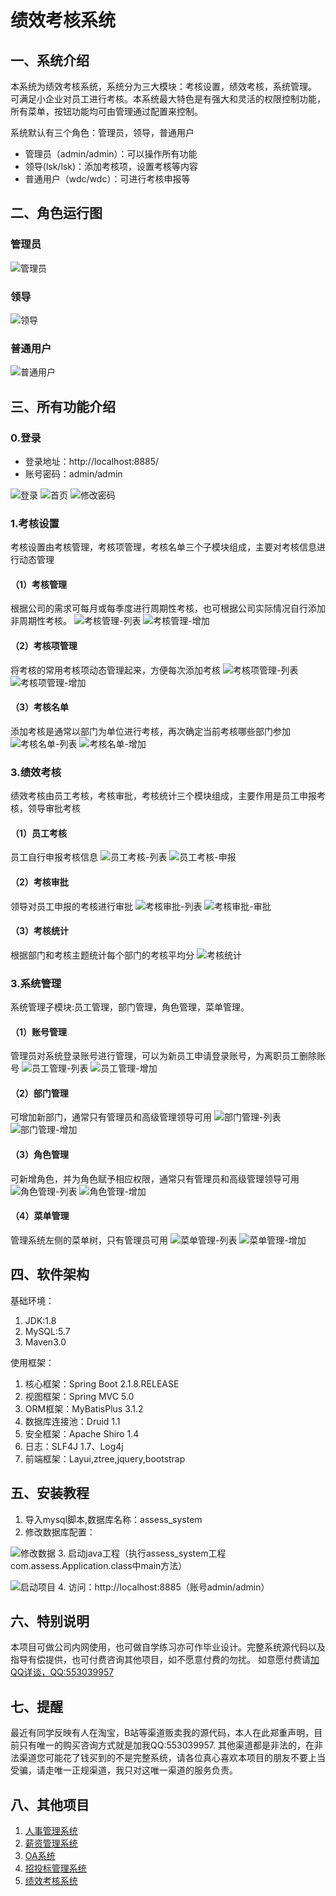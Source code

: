 # 绩效考核系统

## 一、系统介绍
本系统为绩效考核系统，系统分为三大模块：考核设置，绩效考核，系统管理。
可满足小企业对员工进行考核。本系统最大特色是有强大和灵活的权限控制功能，所有菜单，按钮功能均可由管理通过配置来控制。

系统默认有三个角色：管理员，领导，普通用户
- 管理员（admin/admin）：可以操作所有功能
- 领导(lsk/lsk)：添加考核项，设置考核等内容
- 普通用户（wdc/wdc）：可进行考核申报等
## 二、角色运行图
### 管理员
![管理员](https://gitee.com/doudoutang/system-diagram/raw/master/%E7%BB%A9%E6%95%88%E7%B3%BB%E7%BB%9F/r-1-%E7%AE%A1%E7%90%86%E5%91%98.png)
### 领导
![领导](https://gitee.com/doudoutang/system-diagram/raw/master/%E7%BB%A9%E6%95%88%E7%B3%BB%E7%BB%9F/r-2-%E9%A2%86%E5%AF%BC.png)
### 普通用户
![普通用户](https://gitee.com/doudoutang/system-diagram/raw/master/%E7%BB%A9%E6%95%88%E7%B3%BB%E7%BB%9F/r-3%E6%99%AE%E9%80%9A%E5%91%98%E5%B7%A5.png)

## 三、所有功能介绍
### 0.登录
- 登录地址：http://localhost:8885/
- 账号密码：admin/admin

![登录](https://gitee.com/doudoutang/system-diagram/raw/master/%E7%BB%A9%E6%95%88%E7%B3%BB%E7%BB%9F/0-1-%E7%99%BB%E5%BD%95.png)
![首页](https://gitee.com/doudoutang/system-diagram/raw/master/%E7%BB%A9%E6%95%88%E7%B3%BB%E7%BB%9F/0-2-%E9%A6%96%E9%A1%B5.png)
![修改密码](https://gitee.com/doudoutang/system-diagram/raw/master/%E7%BB%A9%E6%95%88%E7%B3%BB%E7%BB%9F/0-3-%E4%BF%AE%E6%94%B9%E5%AF%86%E7%A0%81.png)

### 1.考核设置
考核设置由考核管理，考核项管理，考核名单三个子模块组成，主要对考核信息进行动态管理
#### （1）考核管理
根据公司的需求可每月或每季度进行周期性考核，也可根据公司实际情况自行添加非周期性考核。
![考核管理-列表](https://gitee.com/doudoutang/system-diagram/raw/master/%E7%BB%A9%E6%95%88%E7%B3%BB%E7%BB%9F/1-%E8%80%83%E6%A0%B8%E9%85%8D%E7%BD%AE-%E8%80%83%E6%A0%B8%E7%AE%A1%E7%90%86-%E5%88%97%E8%A1%A8.png)
![考核管理-增加](https://gitee.com/doudoutang/system-diagram/raw/master/%E7%BB%A9%E6%95%88%E7%B3%BB%E7%BB%9F/1-%E8%80%83%E6%A0%B8%E9%85%8D%E7%BD%AE-%E8%80%83%E6%A0%B8%E7%AE%A1%E7%90%86-%E5%A2%9E%E5%8A%A0.png)

#### （2）考核项管理
将考核的常用考核项动态管理起来，方便每次添加考核
![考核项管理-列表](https://gitee.com/doudoutang/system-diagram/raw/master/%E7%BB%A9%E6%95%88%E7%B3%BB%E7%BB%9F/2-%E8%80%83%E6%A0%B8%E9%85%8D%E7%BD%AE-%E8%80%83%E6%A0%B8%E9%A1%B9%E7%AE%A1%E7%90%86-%E5%88%97%E8%A1%A8.png)
![考核项管理-增加](https://gitee.com/doudoutang/system-diagram/raw/master/%E7%BB%A9%E6%95%88%E7%B3%BB%E7%BB%9F/2-%E8%80%83%E6%A0%B8%E9%85%8D%E7%BD%AE-%E8%80%83%E6%A0%B8%E9%A1%B9%E7%AE%A1%E7%90%86-%E5%A2%9E%E5%8A%A0.png)

#### （3）考核名单
添加考核是通常以部门为单位进行考核，再次确定当前考核哪些部门参加
![考核名单-列表](https://gitee.com/doudoutang/system-diagram/raw/master/%E7%BB%A9%E6%95%88%E7%B3%BB%E7%BB%9F/3-%E8%80%83%E6%A0%B8%E9%85%8D%E7%BD%AE-%E8%80%83%E6%A0%B8%E5%90%8D%E5%8D%95-%E5%88%97%E8%A1%A8.png)
![考核名单-增加](https://gitee.com/doudoutang/system-diagram/raw/master/%E7%BB%A9%E6%95%88%E7%B3%BB%E7%BB%9F/3-%E8%80%83%E6%A0%B8%E9%85%8D%E7%BD%AE-%E8%80%83%E6%A0%B8%E5%90%8D%E5%8D%95-%E5%A2%9E%E5%8A%A0.png)

### 3.绩效考核
绩效考核由员工考核，考核审批，考核统计三个模块组成，主要作用是员工申报考核，领导审批考核
#### （1）员工考核
员工自行申报考核信息
![员工考核-列表](https://gitee.com/doudoutang/system-diagram/raw/master/%E7%BB%A9%E6%95%88%E7%B3%BB%E7%BB%9F/4-%E7%BB%A9%E6%95%88%E8%80%83%E6%A0%B8-%E5%91%98%E5%B7%A5%E8%80%83%E6%A0%B8-%E5%88%97%E8%A1%A8.png)
![员工考核-申报](https://gitee.com/doudoutang/system-diagram/raw/master/%E7%BB%A9%E6%95%88%E7%B3%BB%E7%BB%9F/4-%E7%BB%A9%E6%95%88%E8%80%83%E6%A0%B8-%E5%91%98%E5%B7%A5%E8%80%83%E6%A0%B8-%E7%94%B3%E6%8A%A5.png)

#### （2）考核审批
领导对员工申报的考核进行审批
![考核审批-列表](https://gitee.com/doudoutang/system-diagram/raw/master/%E7%BB%A9%E6%95%88%E7%B3%BB%E7%BB%9F/5-%E7%BB%A9%E6%95%88%E8%80%83%E6%A0%B8-%E8%80%83%E6%A0%B8%E5%AE%A1%E6%89%B9-%E5%88%97%E8%A1%A8.png)
![考核审批-审批](https://gitee.com/doudoutang/system-diagram/raw/master/%E7%BB%A9%E6%95%88%E7%B3%BB%E7%BB%9F/5-%E7%BB%A9%E6%95%88%E8%80%83%E6%A0%B8-%E8%80%83%E6%A0%B8%E5%AE%A1%E6%89%B9-%E5%AE%A1%E6%89%B9.png)
#### （3）考核统计
根据部门和考核主题统计每个部门的考核平均分
![考核统计](https://gitee.com/doudoutang/system-diagram/raw/master/%E7%BB%A9%E6%95%88%E7%B3%BB%E7%BB%9F/6-%E7%BB%A9%E6%95%88%E8%80%83%E6%A0%B8-%E8%80%83%E6%A0%B8%E7%BB%9F%E8%AE%A1.png)


### 3.系统管理
系统管理子模块:员工管理，部门管理，角色管理，菜单管理。
#### （1）账号管理
管理员对系统登录账号进行管理，可以为新员工申请登录账号，为离职员工删除账号
![员工管理-列表](https://gitee.com/doudoutang/system-diagram/raw/master/%E7%BB%A9%E6%95%88%E7%B3%BB%E7%BB%9F/7-%E7%B3%BB%E7%BB%9F%E7%AE%A1%E7%90%86-%E5%91%98%E5%B7%A5%E7%AE%A1%E7%90%86-%E5%88%97%E8%A1%A8.png)
![员工管理-增加](https://gitee.com/doudoutang/system-diagram/raw/master/%E7%BB%A9%E6%95%88%E7%B3%BB%E7%BB%9F/7-%E7%B3%BB%E7%BB%9F%E7%AE%A1%E7%90%86-%E5%91%98%E5%B7%A5%E7%AE%A1%E7%90%86-%E5%A2%9E%E5%8A%A0.png)

#### （2）部门管理
可增加新部门，通常只有管理员和高级管理领导可用
![部门管理-列表](https://gitee.com/doudoutang/system-diagram/raw/master/%E7%BB%A9%E6%95%88%E7%B3%BB%E7%BB%9F/7-%E7%B3%BB%E7%BB%9F%E7%AE%A1%E7%90%86-%E9%83%A8%E9%97%A8%E7%AE%A1%E7%90%86-%E5%88%97%E8%A1%A8.png)
![部门管理-增加](https://gitee.com/doudoutang/system-diagram/raw/master/%E7%BB%A9%E6%95%88%E7%B3%BB%E7%BB%9F/7-%E7%B3%BB%E7%BB%9F%E7%AE%A1%E7%90%86-%E9%83%A8%E9%97%A8%E7%AE%A1%E7%90%86-%E5%A2%9E%E5%8A%A0.png)

#### （3）角色管理
可新增角色，并为角色赋予相应权限，通常只有管理员和高级管理领导可用
![角色管理-列表](https://gitee.com/doudoutang/system-diagram/raw/master/%E7%BB%A9%E6%95%88%E7%B3%BB%E7%BB%9F/7-%E7%B3%BB%E7%BB%9F%E7%AE%A1%E7%90%86-%E8%A7%92%E8%89%B2%E7%AE%A1%E7%90%86-%E5%88%97%E8%A1%A8.png)
![角色管理-增加](https://gitee.com/doudoutang/system-diagram/raw/master/%E7%BB%A9%E6%95%88%E7%B3%BB%E7%BB%9F/7-%E7%B3%BB%E7%BB%9F%E7%AE%A1%E7%90%86-%E8%A7%92%E8%89%B2%E7%AE%A1%E7%90%86-%E5%A2%9E%E5%8A%A0.png)

#### （4）菜单管理
管理系统左侧的菜单树，只有管理员可用
![菜单管理-列表](https://gitee.com/doudoutang/system-diagram/raw/master/%E7%BB%A9%E6%95%88%E7%B3%BB%E7%BB%9F/7-%E7%B3%BB%E7%BB%9F%E7%AE%A1%E7%90%86-%E8%8F%9C%E5%8D%95%E7%AE%A1%E7%90%86-%E5%88%97%E8%A1%A8.png)
![菜单管理-增加](https://gitee.com/doudoutang/system-diagram/raw/master/%E7%BB%A9%E6%95%88%E7%B3%BB%E7%BB%9F/7-%E7%B3%BB%E7%BB%9F%E7%AE%A1%E7%90%86-%E8%8F%9C%E5%8D%95%E7%AE%A1%E7%90%86-%E5%A2%9E%E5%8A%A0.png)

## 四、软件架构

基础环境：
1. JDK:1.8
2. MySQL:5.7
3. Maven3.0

使用框架：

1. 核心框架：Spring Boot 2.1.8.RELEASE
2. 视图框架：Spring MVC 5.0
3. ORM框架：MyBatisPlus 3.1.2
4. 数据库连接池：Druid 1.1
5. 安全框架：Apache Shiro 1.4
6. 日志：SLF4J 1.7、Log4j
7. 前端框架：Layui,ztree,jquery,bootstrap



## 五、安装教程
1. 导入mysql脚本,数据库名称：assess_system
2. 修改数据库配置：

![修改数据](https://gitee.com/doudoutang/system-diagram/raw/master/%E7%BB%A9%E6%95%88%E7%B3%BB%E7%BB%9F/0-99-%E9%85%8D%E7%BD%AE.png)
3. 启动java工程（执行assess_system工程com.assess.Application.class中main方法）

![启动项目](https://gitee.com/doudoutang/system-diagram/raw/master/%E7%BB%A9%E6%95%88%E7%B3%BB%E7%BB%9F/0-99-%E5%90%AF%E5%8A%A8.png)
4. 访问：http://localhost:8885（账号admin/admin）

## 六、特别说明
本项目可做公司内网使用，也可做自学练习亦可作毕业设计。完整系统源代码以及指导有偿提供，也可付费咨询其他项目，如不愿意付费的勿扰。
如意愿付费请[加QQ详谈，QQ:553039957](http://)

## 七、提醒
最近有同学反映有人在淘宝，B站等渠道贩卖我的源代码，本人在此郑重声明，目前只有唯一的购买咨询方式就是加我QQ:553039957.
其他渠道都是非法的，在非法渠道您可能花了钱买到的不是完整系统，请各位真心喜欢本项目的朋友不要上当受骗，请走唯一正规渠道，我只对这唯一渠道的服务负责。
## 八、其他项目
1. [人事管理系统](https://gitee.com/doudoutang/person_system)
2. [薪资管理系统](https://gitee.com/doudoutang/salary_system)
3. [OA系统](https://gitee.com/doudoutang/bankOA)
4. [招投标管理系统](https://gitee.com/doudoutang/bid-system)
5. [绩效考核系统](https://gitee.com/doudoutang/assess_system)

